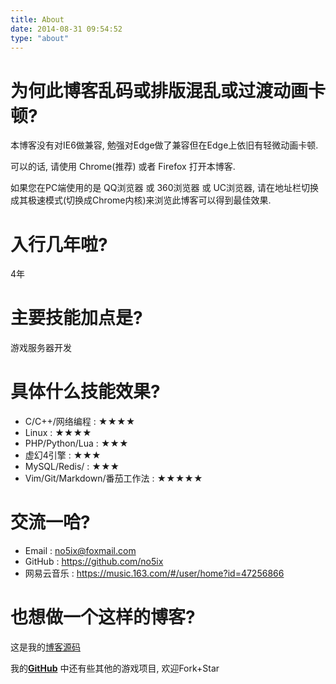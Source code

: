 ```yaml
---
title: About
date: 2014-08-31 09:54:52
type: "about"
---
```


# 为何此博客乱码或排版混乱或过渡动画卡顿?

本博客没有对IE6做兼容, 勉强对Edge做了兼容但在Edge上依旧有轻微动画卡顿.

可以的话, 请使用 Chrome(推荐) 或者 Firefox 打开本博客.

如果您在PC端使用的是 QQ浏览器 或 360浏览器 或 UC浏览器, 请在地址栏切换成其极速模式(切换成Chrome内核)来浏览此博客可以得到最佳效果.

# 入行几年啦?

4年

# 主要技能加点是?

游戏服务器开发


# 具体什么技能效果? 

 - C/C++/网络编程 : ★★★★
 - Linux : ★★★★
 - PHP/Python/Lua : ★★★
 - 虚幻4引擎 : ★★★
 - MySQL/Redis/ : ★★★
 - Vim/Git/Markdown/番茄工作法 : ★★★★★

# 交流一哈?

- Email : no5ix@foxmail.com
- GitHub : https://github.com/no5ix
- 网易云音乐 : https://music.163.com/#/user/home?id=47256866

# 也想做一个这样的博客?

这是我的[博客源码](https://github.com/no5ix/MyBlog)

我的[<i class="fa fa-fw fa-github fa-2x"></i>**GitHub**](https://github.com/no5ix/) 中还有些其他的游戏项目, 
欢迎Fork+Star
